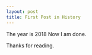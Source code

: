 ```yaml
--- 
layout: post
title: First Post in History
---
```


The year is 2018
Now I am done.

Thanks for reading.
